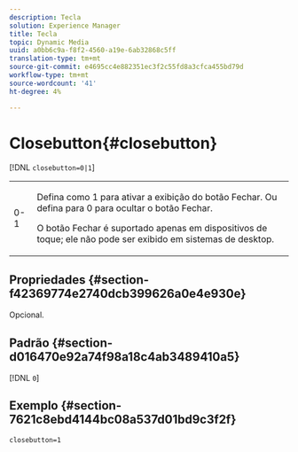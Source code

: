 ```yaml
---
description: Tecla
solution: Experience Manager
title: Tecla
topic: Dynamic Media
uuid: a0bb6c9a-f8f2-4560-a19e-6ab32868c5ff
translation-type: tm+mt
source-git-commit: e4695cc4e882351ec3f2c55fd8a3cfca455bd79d
workflow-type: tm+mt
source-wordcount: '41'
ht-degree: 4%

---
```



# Closebutton{#closebutton}

[!DNL `closebutton=0|1`]

<table id="table_9B98C97485DD4DEB8A6ECBCE8DF6B886"> 
 <tbody> 
  <tr> 
   <td colname="col1"> <p> <span class="codeph"> 0-1  </span> </p> </td> 
   <td colname="col2"> <p>Defina como <span class="codeph"> 1 </span> para ativar a exibição do botão Fechar. Ou defina para <span class="codeph"> 0 </span> para ocultar o botão Fechar. </p> <p>O botão Fechar é suportado apenas em dispositivos de toque; ele não pode ser exibido em sistemas de desktop. </p> </td> 
  </tr> 
 </tbody> 
</table>

## Propriedades {#section-f42369774e2740dcb399626a0e4e930e}

Opcional.

## Padrão {#section-d016470e92a74f98a18c4ab3489410a5}

[!DNL `0`]

## Exemplo {#section-7621c8ebd4144bc08a537d01bd9c3f2f}

```
closebutton=1
```

